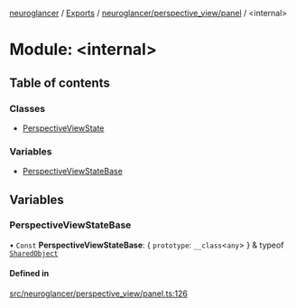 [neuroglancer](../README.md) / [Exports](../modules.md) / [neuroglancer/perspective\_view/panel](neuroglancer_perspective_view_panel.md) / <internal\>

# Module: <internal\>

## Table of contents

### Classes

- [PerspectiveViewState](../classes/neuroglancer_perspective_view_panel._internal_.PerspectiveViewState.md)

### Variables

- [PerspectiveViewStateBase](neuroglancer_perspective_view_panel._internal_.md#perspectiveviewstatebase)

## Variables

### PerspectiveViewStateBase

• `Const` **PerspectiveViewStateBase**: { `prototype`: `__class`<`any`\>  } & typeof [`SharedObject`](../classes/neuroglancer_worker_rpc.SharedObject.md)

#### Defined in

[src/neuroglancer/perspective_view/panel.ts:126](https://github.com/ActiveBrainAtlas2/neuroglancer/blob/034b457d/src/neuroglancer/perspective_view/panel.ts#L126)
